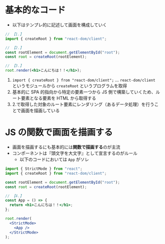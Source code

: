 # 基本的なコード
* 以下はテンプレ的に記述して画面を構成していく

```jsx
// 【1.】
import { createRoot } from "react-dom/client";

// 【2.】
const rootElement = document.getElementById("root");
const root = createRoot(rootElement);

// 【3.】
root.render(<h1>こんにちは！！</h1>);
```

1. `import { createRoot } from "react-dom/client";` ... `react-dom/client` というモジュールから `createRoot` というプログラムを取得
2. 基本的に SPA 的指向から特定の要素一つから JS 側で構築していくため、ルート要素となる要素を HTML から取得する
3. 2.で取得した対象のルート要素にレンダリング（あるデータ処理）を行うことで画面を描画している

# JS の関数で画面を描画する
* 画面を描画するにも基本的には**関数で描画する**のが主流
* コンポーネントは『頭文字を大文字』として宣言するのがルール
  * 以下のコードにおいては `App` がソレ

```jsx
import { StrictMode } from "react";
import { createRoot } from "react-dom/client";

const rootElement = document.getElementById("root");
const root = createRoot(rootElement);

// 【4.】
const App = () => {
  return <h1>こんにちは！！</h1>;
};

root.render(
  <StrictMode>
    <App />
  </StrictMode>
);

```





